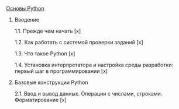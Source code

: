 [Основы Python](https://education.yandex.ru/handbook/python)

1. Введение

    1.1. Прежде чем начать [x]

    1.2. Как работать с системой проверки заданий [x]

    1.3. Что такое Python [x]

    1.4. Установка интерпретатора и настройка среды разработки: первый шаг в программировании [x]

2. Базовые конструкции Python

    2.1. Ввод и вывод данных. Операции с числами, строками. Форматирование [x]